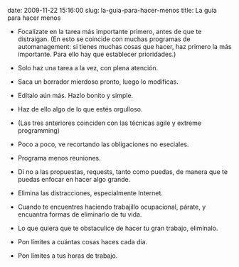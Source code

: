 date: 2009-11-22 15:16:00
slug: la-guia-para-hacer-menos
title: La guía para hacer menos

  * Focalízate en la tarea más importante primero, antes de que te distraigan. (En esto se coincide con muchas programas de automanagement: si tienes muchas cosas que hacer, haz primero la más importante. Para ello hay que establecer prioridades.)

  * Solo haz una tarea a la vez, con plena atención. 

  * Saca un borrador mierdoso pronto, luego lo modificas. 

  * Edítalo aún más. Hazlo bonito y simple.

  * Haz de ello algo de lo que estés orgulloso.

  * (Las tres anteriores coinciden con las técnicas agile y extreme programming)

  * Poco a poco, ve recortando las obligaciones no eseciales.

  * Programa menos reuniones. 

  * Di no a las propuestas, requests, tanto como puedas, de manera que te puedas enfocar en hacer algo grande. 

  * Elimina las distracciones, especialmente Internet.

  * Cuando te encuentres haciendo trabajillo ocupacional, párate, y encuantra formas de eliminarlo de tu vida. 

  * Lo que quiera que te obstaculice de hacer tu gran trabajo, elimínalo.

  * Pon límites a cuántas cosas haces cada dia.

  * Pon límites a tus horas de trabajo.


